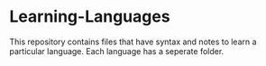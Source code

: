 # Learning-Languages
This repository contains files that have syntax and notes to learn a particular language.
Each language has a seperate folder.
